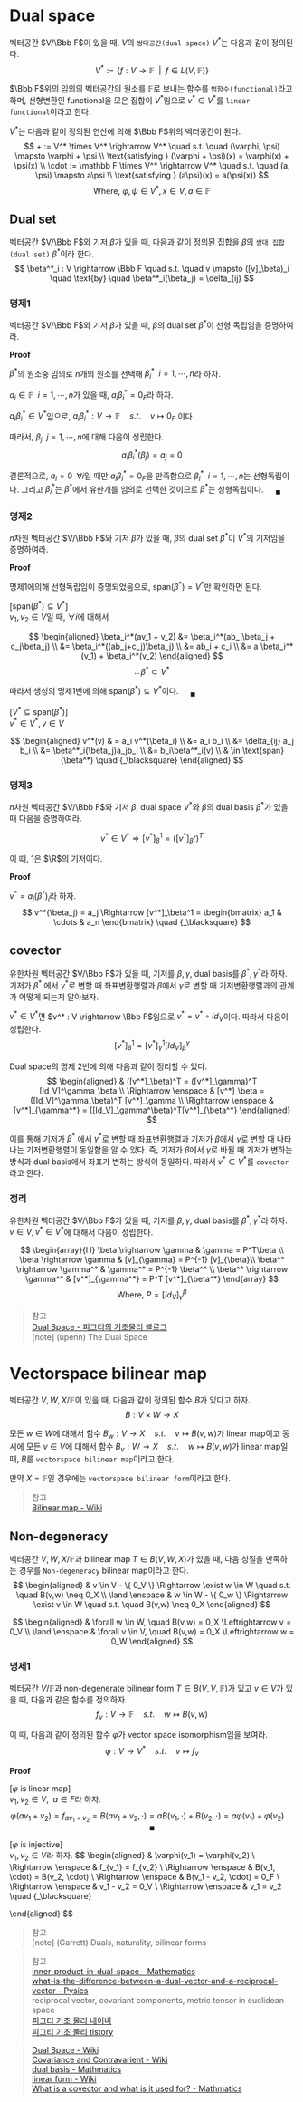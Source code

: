 # Dual space
벡터공간 $V/\Bbb F$이 있을 때, $V$의 `쌍대공간(dual space)` $V^*$는 다음과 같이 정의된다.
$$ V^* := \{f: V \rightarrow \mathbb F \enspace | \enspace f \in L(V,\mathbb F) \}$$

$\Bbb F$위의 임의의 벡터공간의 원소를 $\mathbb F$로 보내는 함수를 `범함수(functional)`라고 하며, 선형변환인 functional을 모은 집합이 $V^*$임으로 $v^* \in V^*$를 `linear functional`이라고 한다.

$V^*$는 다음과 같이 정의된 연산에 의해 $\Bbb F$위의 벡터공간이 된다.
$$ + := V^* \times V^* \rightarrow V^* \quad s.t. \quad (\varphi, \psi) \mapsto \varphi + \psi \\ \text{satisfying } (\varphi + \psi)(x) = \varphi(x) + \psi(x) \\ \cdot := \mathbb F \times V^* \rightarrow V^* \quad s.t. \quad (a, \psi) \mapsto a\psi \\ \text{satisfying } (a\psi)(x) = a(\psi(x)) $$
$$ \text{Where, } \varphi, \psi \in V^*, x \in V, a \in \mathbb F  $$

## Dual set
벡터공간 $V/\Bbb F$와 기저 $\beta$가 있을 때, 다음과 같이 정의된 집합을 $\beta$의 `쌍대 집합(dual set)` $\beta^*$이라 한다.
$$ \beta^*_i : V \rightarrow \Bbb F \quad s.t. \quad v \mapsto ([v]_\beta)_i \quad \text{by} \quad \beta^*_i(\beta_j) = \delta_{ij} $$

### 명제1
벡터공간 $V/\Bbb F$와 기저 $\beta$가 있을 때, $\beta$의 dual set $\beta^*$이 선형 독립임을 증명하여라.

**Proof**

$\beta^*$의 원소중 임의로 $n$개의 원소를 선택해 $\beta^*_i \enspace i=1, \cdots, n$라 하자.

$a_i \in \mathbb F \enspace i=1, \cdots, n$가 있을 때, $a_i \beta_i^* = 0_F$라 하자. 

$a_i \beta_i^* \in V^*$임으로, $a_i \beta_i^* : V \rightarrow \mathbb F \quad s.t. \quad v \mapsto 0_F$ 이다.

따라서, $\beta_j \enspace j = 1, \cdots, n$에 대해 다음이 성립한다.
$$ a_i \beta_i^*(\beta_j) = a_j = 0 $$

결론적으로, $a_i = 0 \enspace \forall i$일 때만 $a_i \beta_i^* = 0_F$을 만족함으로 $\beta_i^* \enspace i=1, \cdots, n$는 선형독립이다. 그리고 $\beta_i^*$는 $\beta^*$에서 유한개를 임의로 선택한 것이므로 $\beta^*$는 성형독립이다.  $\quad {_\blacksquare}$

### 명제2
$n$차원 벡터공간 $V/\Bbb F$와 기저 $\beta$가 있을 때, $\beta$의 dual set $\beta^*$이 $V^*$의 기저임을 증명하여라.

**Proof**

명제1에의해 선형독립임이 증명되었음으로, $\text{span}(\beta^*) = V^*$만 확인하면 된다.

[$\text{span}(\beta^*) \subseteq V^*$]  
$v_1,v_2 \in V$일 때, $\forall i$에 대해서

$$ \begin{aligned} \beta_i^*(av_1 + v_2) &= \beta_i^*(ab_j\beta_j + c_j\beta_j) \\ &= \beta_i^*((ab_j+c_j)\beta_j) \\ &= ab_i + c_i \\ &= a \beta_i^*(v_1) + \beta_i^*(v_2) \end{aligned} $$
$$ \therefore \beta^* \subset V^*  $$

따라서 생성의 명제1번에 의해 $\text{span}(\beta^*) \subseteq V^*$이다. $\quad {_\blacksquare}$

[$V^* \subseteq \text{span}(\beta^*)$]  
$v^* \in V^*, v \in V$

$$ \begin{aligned} v^*(v) & = a_i v^*(\beta_i) \\ &= a_i b_i \\ &= \delta_{ij} a_j b_i \\ &= \beta^*_i(\beta_j)a_jb_i \\ &= b_i\beta^*_i(v) \\ & \in \text{span}(\beta^*) \quad {_\blacksquare} \end{aligned} $$

### 명제3
$n$차원 벡터공간 $V/\Bbb F$와 기저 $\beta$, dual space $V^*$와 $\beta$의 dual basis $\beta^*$가 있을 때 다음을 증명하여라.

$$ v^* \in V^* \Rightarrow [v^*]_\beta^1 = ([v^*]_{\beta^*}) ^T $$

이 떄, $1$은 $\R$의 기저이다.

**Proof**

$v^* = a_i(\beta^*)_i$라 하자.
$$ v^*(\beta_j) = a_j \Rightarrow [v^*]_\beta^1 = \begin{bmatrix} a_1 & \cdots & a_n \end{bmatrix} \quad {_\blacksquare} $$

## covector
유한차원 벡터공간 $V/\Bbb F$가 있을 때, 기저를 $\beta, \gamma$, dual basis를 $\beta^*, \gamma^*$라 하자. 기저가 $\beta^*$ 에서 $\gamma^*$로 변할 때 좌표변환행렬과 $\beta$에서 $\gamma$로 변할 때 기저변환행렬과의 관계가 어떻게 되는지 알아보자.

$v^* \in V^*$면 $v^* : V \rightarrow \Bbb F$임으로 $v^* = v^* \circ Id_V$이다. 따라서 다음이 성립한다.
$$ [v^*]^1_\beta = [v^*]^1_\gamma[Id_V]^\gamma_\beta $$

Dual space의 명제 2번에 의해 다음과 같이 정리할 수 있다.
$$ \begin{aligned} & ([v^*]_\beta)^T = ([v^*]_\gamma)^T [Id_V]^\gamma_\beta \\ \Rightarrow \enspace & [v^*]_\beta = ([Id_V]^\gamma_\beta)^T [v^*]_\gamma \\ \Rightarrow \enspace & [v^*]_{\gamma^*} = ([Id_V]_\gamma^\beta)^T[v^*]_{\beta^*} \end{aligned} $$

이를 통해 기저가 $\beta^*$ 에서 $\gamma^*$로 변할 때 좌표변환행렬과 기저가 $\beta$에서 $\gamma$로 변할 때 나타나는 기저변환행렬이 동일함을 알 수 있다. 즉, 기저가 $\beta$에서 $\gamma$로 바뀔 때 기저가 변하는 방식과 dual basis에서
좌표가 변하는 방식이 동일하다. 따라서 $v^* \in V^*$를 `covector`라고 한다. 

### 정리
유한차원 벡터공간 $V/\Bbb F$가 있을 때, 기저를 $\beta, \gamma$, dual basis를 $\beta^*, \gamma^*$라 하자. $v \in V, v^* \in V^*$에 대해서 다음이 성립한다.

$$ \begin{array}{l l} \beta \rightarrow \gamma & \gamma = P^T\beta \\ \beta \rightarrow \gamma & [v]_{\gamma} = P^{-1} [v]_{\beta}\\ \beta^* \rightarrow \gamma^* & \gamma^* = P^{-1} \beta^* \\ \beta^* \rightarrow \gamma^* & [v^*]_{\gamma^*} = P^T [v^*]_{\beta^*} \end{array} $$
$$ \text{Where, } P = [Id_V]^\beta_\gamma  $$

> 참고  
> [Dual Space - 피그티의 기초물리 블로그](https://elementary-physics.tistory.com/16)  
> [note] (upenn) The Dual Space  

# Vectorspace bilinear map
벡터공간 $V,W,X / \mathbb F$이 있을 때, 다음과 같이 정의된 함수 $B$가 있다고 하자.
$$ B : V \times W \rightarrow X $$

모든 $w \in W$에 대해서 함수 $B_w : V \rightarrow X \quad s.t. \quad v \mapsto B(v,w)$가 linear map이고 동시에 모든 $v \in V$에 대해서 함수 $B_v : W \rightarrow X \quad s.t. \quad w \mapsto B(v,w)$가 linear map일 때, $B$를 `vectorspace bilinear map`이라고 한다.

만약 $X = \mathbb F$일 경우에는 `vectorspace bilinear form`이라고 한다.

> 참고  
> [Bilinear map - Wiki](https://en.wikipedia.org/wiki/Bilinear_map)

## Non-degeneracy
벡터공간 $V,W,X / \mathbb F$과 bilinear map $T \in B(V,W,X)$가 있을 때, 다음 성질을 만족하는 경우를 `Non-degeneracy` bilinear map이라고 한다.
$$ \begin{aligned} & v \in V - \{ 0_V \} \Rightarrow \exist w \in W \quad s.t. \quad B(v,w) \neq 0_X \\ \land \enspace & w \in W - \{ 0_w \} \Rightarrow \exist v \in W \quad s.t. \quad B(v,w) \neq 0_X \end{aligned} $$

$$ \begin{aligned} & \forall w \in W, \quad  B(v,w) = 0_X \Leftrightarrow v = 0_V \\ \land \enspace & \forall v \in V, \quad  B(v,w) = 0_X \Leftrightarrow w = 0_W \end{aligned} $$

### 명제1
벡터공간 $V/ \mathbb F$과 non-degenerate bilinear form $T \in B(V,V,\mathbb F)$가 있고 $v \in V$가 있을 때, 다음과 같은 함수를 정의하자.
$$ f_v : V \rightarrow \mathbb F \quad s.t. \quad w \mapsto B(v,w) $$

이 때, 다음과 같이 정의된 함수 $\varphi$가 vector space isomorphism임을 보여라.
$$ \varphi : V \rightarrow V^* \quad s.t. \quad v \mapsto f_v $$

**Proof**

[$\varphi$ is linear map]  
$v_1,v_2 \in V, \enspace a \in F$라 하자.
$$ \varphi(av_1 + v_2) = f_{av_1 + v_2} = B(av_1+v_2, \cdot) = aB(v_1, \cdot)+B(v_2, \cdot) = a\varphi(v_1) + \varphi(v_2) \quad {_\blacksquare} $$

[$\varphi$ is injective]  
$v_1,v_2 \in V$라 하자.
$$ \begin{aligned} & \varphi(v_1) = \varphi(v_2) \\ \Rightarrow \enspace & f_{v_1} = f_{v_2} \\ \Rightarrow \enspace & B(v_1, \cdot) = B(v_2, \cdot) \\ \Rightarrow \enspace & B(v_1 - v_2, \cdot) = 0_F \\ \Rightarrow \enspace & v_1 - v_2 = 0_V \\ \Rightarrow \enspace & v_1 = v_2 \quad {_\blacksquare}


    
\end{aligned} $$


> 참고  
> [note] (Garrett) Duals, naturality, bilinear forms


> 참고  
> [inner-product-in-dual-space - Mathematics](https://math.stackexchange.com/questions/3486532/inner-product-in-dual-space)  
> [what-is-the-difference-between-a-dual-vector-and-a-reciprocal-vector - Pysics](https://physics.stackexchange.com/questions/509334/what-is-the-difference-between-a-dual-vector-and-a-reciprocal-vector)  
> reciprocal vector, covariant components, metric tensor in euclidean space  
> [피그티 기초 물리 네이버](https://m.blog.naver.com/PostView.naver?blogId=defxgenh&logNo=50191387615&navType=by)  
> [피그티 기초 물리 tistory](https://elementary-physics.tistory.com/155)  



> [Dual Space - Wiki](https://en.wikipedia.org/wiki/Dual_space)  
> [Covariance and Contravarient - Wiki](https://en.wikipedia.org/wiki/Covariance_and_contravariance_of_vectors)  
> [dual basis - Mathmatics](https://math.stackexchange.com/questions/1286100/how-do-i-find-a-dual-basis-given-the-following-basis)  
> [linear form - Wiki](https://en.wikipedia.org/wiki/Linear_form#Basis_of_the_dual_space)    
> [What is a covector and what is it used for? - Mathmatics](https://math.stackexchange.com/questions/240491/what-is-a-covector-and-what-is-it-used-for)  